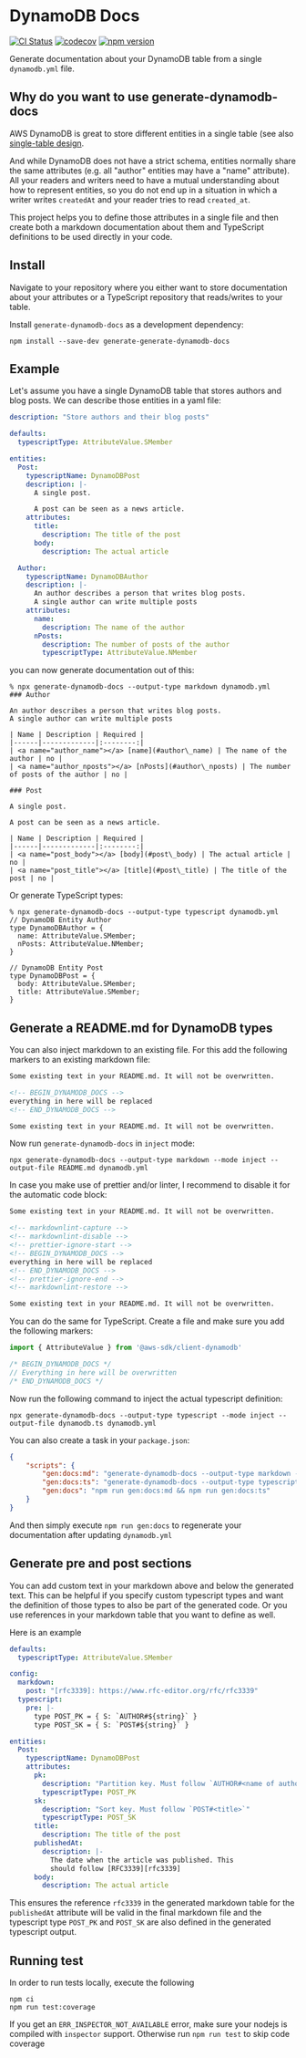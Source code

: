 # DynamoDB Docs

[![CI Status](https://github.com/stschulte/generate-dynamodb-docs/workflows/CI/badge.svg)](https://github.com/stschulte/generate-dynamodb-docs/actions/workflows/test.yml)
[![codecov](https://codecov.io/gh/stschulte/generate-dynamodb-docs/graph/badge.svg?token=RZ9AL50OAB)](https://codecov.io/gh/stschulte/generate-dynamodb-docs)
[![npm version](https://badge.fury.io/js/generate-dynamodb-docs.svg)](https://badge.fury.io/js/generate-dynamodb-docs)

Generate documentation about your DynamoDB table from a single
`dynamodb.yml` file.

## Why do you want to use generate-dynamodb-docs

AWS DynamoDB is great to store different entities in a single table (see
also [single-table design][1].

And while DynamoDB does not have a strict schema, entities normally share the
same attributes (e.g. all "author" entities may have a "name" attribute). All
your readers and writers need to have a mutual understanding about how to
represent entities, so you do not end up in a situation in which a writer
writes `createdAt` and your reader tries to read `created_at`.

This project helps you to define those attributes in a single file and then
create both a markdown documentation about them and TypeScript definitions
to be used directly in your code.

## Install

Navigate to your repository where you either want to store documentation about
your attributes or a TypeScript repository that reads/writes to your table.

Install `generate-dynamodb-docs` as a development dependency:

```
npm install --save-dev generate-generate-dynamodb-docs
```

## Example

Let's assume you have a single DynamoDB table that stores authors and blog posts.
We can describe those entities in a yaml file:

```yaml
description: "Store authors and their blog posts"

defaults:
  typescriptType: AttributeValue.SMember

entities:
  Post:
    typescriptName: DynamoDBPost
    description: |-
      A single post.

      A post can be seen as a news article.
    attributes:
      title:
        description: The title of the post
      body:
        description: The actual article

  Author:
    typescriptName: DynamoDBAuthor
    description: |-
      An author describes a person that writes blog posts.
      A single author can write multiple posts
    attributes:
      name:
        description: The name of the author
      nPosts:
        description: The number of posts of the author
        typescriptType: AttributeValue.NMember
```

you can now generate documentation out of this:

```
% npx generate-dynamodb-docs --output-type markdown dynamodb.yml
### Author

An author describes a person that writes blog posts.
A single author can write multiple posts

| Name | Description | Required |
|------|-------------|:--------:|
| <a name="author_name"></a> [name](#author\_name) | The name of the author | no |
| <a name="author_nposts"></a> [nPosts](#author\_nposts) | The number of posts of the author | no |

### Post

A single post.

A post can be seen as a news article.

| Name | Description | Required |
|------|-------------|:--------:|
| <a name="post_body"></a> [body](#post\_body) | The actual article | no |
| <a name="post_title"></a> [title](#post\_title) | The title of the post | no |
```

Or generate TypeScript types:

```
% npx generate-dynamodb-docs --output-type typescript dynamodb.yml
// DynamoDB Entity Author
type DynamoDBAuthor = {
  name: AttributeValue.SMember;
  nPosts: AttributeValue.NMember;
}

// DynamoDB Entity Post
type DynamoDBPost = {
  body: AttributeValue.SMember;
  title: AttributeValue.SMember;
}
```

## Generate a README.md for DynamoDB types

You can also inject markdown to an existing file. For this add the following
markers to an existing markdown file:

```markdown
Some existing text in your README.md. It will not be overwritten.

<!-- BEGIN_DYNAMODB_DOCS -->
everything in here will be replaced
<!-- END_DYNAMODB_DOCS -->

Some existing text in your README.md. It will not be overwritten.
```

Now run `generate-dynamodb-docs` in `inject`  mode:

```
npx generate-dynamodb-docs --output-type markdown --mode inject --output-file README.md dynamodb.yml
```

In case you make use of prettier and/or linter, I recommend to disable it for
the automatic code block:

```markdown
Some existing text in your README.md. It will not be overwritten.

<!-- markdownlint-capture -->
<!-- markdownlint-disable -->
<!-- prettier-ignore-start -->
<!-- BEGIN_DYNAMODB_DOCS -->
everything in here will be replaced
<!-- END_DYNAMODB_DOCS -->
<!-- prettier-ignore-end -->
<!-- markdownlint-restore -->

Some existing text in your README.md. It will not be overwritten.
```

You can do the same for TypeScript. Create a file and make sure you add the
following markers:

```typescript
import { AttributeValue } from '@aws-sdk/client-dynamodb'

/* BEGIN_DYNAMODB_DOCS */
// Everything in here will be overwritten
/* END_DYNAMODB_DOCS */
```

Now run the following command to inject the actual typescript definition:

```
npx generate-dynamodb-docs --output-type typescript --mode inject --output-file dynamodb.ts dynamodb.yml
```

You can also create a task in your `package.json`:

```json
{
    "scripts": {
        "gen:docs:md": "generate-dynamodb-docs --output-type markdown --output-file README.md --mode inject dynamodb.yml",
        "gen:docs:ts": "generate-dynamodb-docs --output-type typescript --output-file src/dynamodb.ts --mode inject dynamodb.yml",
        "gen:docs": "npm run gen:docs:md && npm run gen:docs:ts"
    }
}
```

And then simply execute `npm run gen:docs` to regenerate your documentation
after updating `dynamodb.yml`

## Generate pre and post sections

You can add custom text in your markdown above and below the generated text.
This can be helpful if you specify custom typescript types and want the definition
of those types to also be part of the generated code. Or you use references
in your markdown table that you want to define as well.

Here is an example

```yaml
defaults:
  typescriptType: AttributeValue.SMember

config:
  markdown:
    post: "[rfc3339]: https://www.rfc-editor.org/rfc/rfc3339"
  typescript:
    pre: |-
      type POST_PK = { S: `AUTHOR#${string}` }
      type POST_SK = { S: `POST#${string}` }

entities:
  Post:
    typescriptName: DynamoDBPost
    attributes:
      pk:
        description: "Partition key. Must follow `AUTHOR#<name of author>`"
        typescriptType: POST_PK
      sk:
        description: "Sort key. Must follow `POST#<title>`"
        typescriptType: POST_SK
      title:
        description: The title of the post
      publishedAt:
        description: |-
          The date when the article was published. This
          should follow [RFC3339][rfc3339]
      body:
        description: The actual article
```

This ensures the reference `rfc3339` in the generated markdown table for
the `publishedAt` attribute will be valid in the final markdown file and
the typescript type `POST_PK` and `POST_SK` are also defined in the generated
typescript output.

## Running test

In order to run tests locally, execute the following

```
npm ci
npm run test:coverage
```

If you get an `ERR_INSPECTOR_NOT_AVAILABLE` error, make sure your nodejs is compiled with
`inspector` support. Otherwise run `npm run test` to skip code coverage

[1]: https://aws.amazon.com/de/blogs/compute/creating-a-single-table-design-with-amazon-dynamodb/
